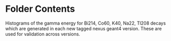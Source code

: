 # Folder Contents
Histograms of the gamma energy for Bi214, Co60, K40, Na22, Tl208 decays
which are generated in each new tagged nexus geant4 version. These are used
for validation across versions. 